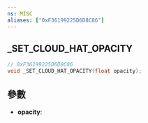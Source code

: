```yaml
---
ns: MISC
aliases: ["0xF36199225D6D8C86"]
---
```

## _SET_CLOUD_HAT_OPACITY

```c
// 0xF36199225D6D8C86
void _SET_CLOUD_HAT_OPACITY(float opacity);
```


## 參數
* **opacity**: 

